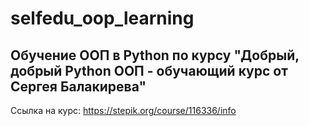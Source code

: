 # selfedu_oop_learning

## Обучение ООП в Python по курсу "Добрый, добрый Python ООП - обучающий курс от Сергея Балакирева"

Ссылка на курс: https://stepik.org/course/116336/info
